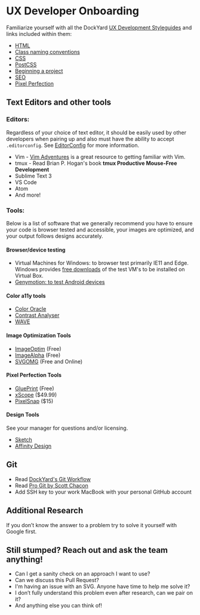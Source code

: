 # UX Developer Onboarding

Familiarize yourself with all the DockYard
[UX Development Styleguides](https://github.com/dockyard/styleguides/tree/master/ux-dev)
and links included within them:

+ [HTML](https://github.com/dockyard/styleguides/blob/master/ux-dev/html.md)
+ [Class naming conventions](https://github.com/dockyard/styleguides/blob/master/ux-dev/class-naming-conventions.md)
+ [CSS](https://github.com/dockyard/styleguides/blob/master/ux-dev/css.md)
+ [PostCSS](https://github.com/dockyard/styleguides/blob/master/ux-dev/postcss.md)
+ [Beginning a project](https://github.com/dockyard/styleguides/blob/master/ux-dev/beginning-a-project.md)
+ [SEO](https://github.com/dockyard/styleguides/blob/master/ux-dev/seo.md)
+ [Pixel Perfection](https://github.com/dockyard/styleguides/blob/master/ux-dev/pixel-perfection.md)

## Text Editors and other tools

### Editors:

Regardless of your choice of text editor, it should be easily used by other developers when pairing up and also must have the ability to accept `.editorconfig`. See [EditorConfig](http://editorconfig.org/#download) for more information.

+ Vim -  [Vim Adventures](http://vim-adventures.com/) is a great resource to getting familiar with Vim.
+ tmux - Read Brian P. Hogan's book __tmux Productive Mouse-Free Development__
+ Sublime Text 3
+ VS Code
+ Atom
+ And more!

### Tools:

Below is a list of software that we generally recommend you have to ensure your code is browser tested and accessible, your images are optimized, and your output follows designs accurately.

#### Browser/device testing

+ Virtual Machines for Windows: to browser test primarily IE11 and Edge. Windows provides [free downloads](https://developer.microsoft.com/en-us/microsoft-edge/tools/vms/) of the test VM's to be installed on Virtual Box.
+ [Genymotion: to test Android devices](https://www.genymotion.com/)

#### Color a11y tools
  + [Color Oracle](http://colororacle.org/)
  + [Contrast Analyser](https://developer.paciellogroup.com/resources/contrastanalyser/)
  + [WAVE](https://chrome.google.com/webstore/detail/wave-evaluation-tool/jbbplnpkjmmeebjpijfedlgcdilocofh)

#### Image Optimization Tools
  + [ImageOptim](https://imageoptim.com/mac) (Free)
  + [ImageAlpha](https://pngmini.com/) (Free)
  + [SVGOMG](https://jakearchibald.github.io/svgomg/) (Free and Online)

#### Pixel Perfection Tools
  + [GluePrint](http://glueprintapp.com/) (Free)
  + [xScope](https://xscopeapp.com/) ($49.99)
  + [PixelSnap](https://getpixelsnap.com/) ($15)

#### Design Tools
See your manager for questions and/or licensing.
+ [Sketch](https://www.sketchapp.com/)
+ [Affinity Design](http://affinity.serif.com/designer)

## Git

+ Read [DockYard's Git Workflow](https://github.com/DockYard/wiki/blob/master/git-workflow.md)
+ Read
  [Pro Git by Scott Chacon](http://git-scm.com/book/en/v2)
+ Add SSH key to your work MacBook with your personal GitHub account

## Additional Research

If you don’t know the answer to a problem try to solve it yourself
with Google first. 

## Still stumped? Reach out and ask the team anything! 

+ Can I get a sanity check on an approach I want to use? 
+ Can we discuss this Pull Request?
+ I'm having an issue with an SVG. Anyone have time to help me solve it? 
+ I don’t fully understand this problem even after research, can we pair on it?
+ And anything else you can think of! 